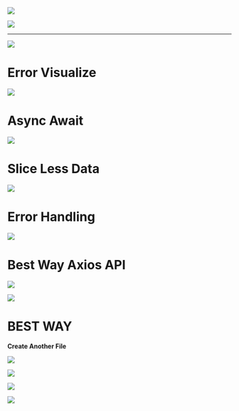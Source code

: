 ![](https://i.imgur.com/Pve7fu5.png)



![](https://i.imgur.com/NfQzLQc.png)


****
![](https://i.imgur.com/aijfnkk.png)



# Error Visualize

![](https://i.imgur.com/GkPI7SX.png)


# Async Await

![](https://i.imgur.com/KatZIoX.png)

# Slice Less Data

![](https://i.imgur.com/CffGKmF.png)



# Error Handling

![](https://i.imgur.com/MHXSlIc.png)



# Best Way Axios API
![](https://i.imgur.com/OGe93pX.png)


![](https://i.imgur.com/rk51qsP.png)




# BEST WAY
**Create Another File**

![](https://i.imgur.com/fIn8off.png)



![](https://i.imgur.com/b3cjGe0.png)


![](https://i.imgur.com/qvalf3C.png)


![](https://i.imgur.com/btgYeII.png)



